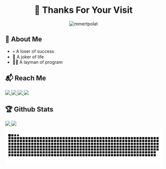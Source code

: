 <h1 align="center">👋 Thanks For Your Visit</h1>

<p align="center"><img src="https://komarev.com/ghpvc/?username=coderzds&label=Profile%20views&color=0e75b6&style=flat" alt="mmertpolat" /></p>

## 🤵 About Me

- 💀 A loser of success
- 🤡 A joker of life
- 👨‍💻 A layman of program

## 📬 Reach Me

<a href="https://blog.csdn.net/coderzds" target="_blank">
    <img src="https://img.shields.io/badge/CSDN-%E8%8B%8F%E6%A0%BC%E9%87%8C%E6%8B%89x-rgb(252,%2085,%2050).svg">
</a>
<a href="https://space.bilibili.com/548972545" target="_blank">
    <img src="https://img.shields.io/badge/bilibili-%E8%8B%8F%E6%A0%BC%E9%87%8C%E6%8B%89x-rgb(251,%20114,%20153).svg">
</a>
<a href="https://www.zhihu.com/people/coderzds" target="_blank">
    <img src="https://img.shields.io/badge/%E7%9F%A5%E4%B9%8E-%E8%8B%8F%E6%A0%BC%E9%87%8C%E6%8B%89x-rgb(1,%2098,%20255).svg">
</a>
<a href="https://juejin.cn/user/3787135447476957" target="_blank">
    <img src="https://img.shields.io/badge/%E6%8E%98%E9%87%91-%E8%8B%8F%E6%A0%BC%E9%87%8C%E6%8B%89x-rgb(30,%20128,%20255).svg">
</a>

## 🏆 Github Stats
<p align="left">
    <a href="https://github.com/anuraghazra/github-readme-stats#gh-light-mode-only">
        <img height=200 src="https://github-readme-stats.vercel.app/api/?username=coderzds&show_icons=true&count_private=true&line_height=28&hide_border=true&card_width=347&include_all_commits=true&role=owner,collaborator&exclude_repo=github-readme-stats&theme=default#gh-light-mode-only" />            
    </a>
    <a href="https://github.com/anuraghazra/github-readme-stats#gh-dark-mode-only">
        <img height=200 src="https://github-readme-stats.vercel.app/api/?username=coderzds&show_icons=true&count_private=true&line_height=28&hide_border=true&card_width=347&include_all_commits=true&role=owner,collaborator&exclude_repo=github-readme-stats&theme=dark&bg_color=000000#gh-dark-mode-only" />
    </a>
</p>
<p align="left"> <img src="https://github.com/coderzds/coderzds/blob/output/snk.svg" alt="snake" />

